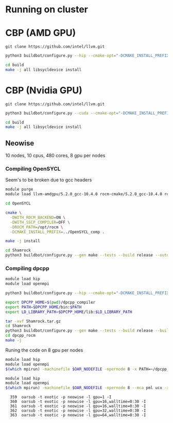 # Running on cluster

# CBP (AMD GPU)

`git clone https://github.com/intel/llvm.git`

```bash
python3 buildbot/configure.py --hip --cmake-opt="-DCMAKE_INSTALL_PREFIX=../../dpcpp_compiler" --cmake-opt="-DSYCL_BUILD_PI_HIP_ROCM_DIR=/opt/rocm" --cmake-gen "Unix Makefiles"
```

```bash
cd build
make -j all libsycldevice install
```

# CBP (Nvidia GPU)

`git clone https://github.com/intel/llvm.git`

```bash
python3 buildbot/configure.py --cuda --cmake-opt="-DCMAKE_INSTALL_PREFIX=../../dpcpp_compiler" --cmake-gen "Unix Makefiles"
```

```bash
cd build
make -j all libsycldevice install
```


## Neowise
10 nodes, 10 cpus, 480 cores, 8 gpu per nodes


### Compiling OpenSYCL

Seem's to be broken due to gcc headers  
```bash
module purge
module load llvm-amdgpu/5.2.0_gcc-10.4.0 rocm-cmake/5.2.0_gcc-10.4.0 rocm-opencl/5.2.0_gcc-10.4.0 rocm-openmp-extras/5.2.0_gcc-10.4.0 rocm-smi-lib/5.2.3_gcc-10.4.0 rocminfo/5.2.0_gcc-10.4.0 llvm
```

```bash
cd OpenSYCL

cmake \
  -DWITH_ROCM_BACKEND=ON \
  -DWITH_SSCP_COMPILER=OFF \
  -DROCM_PATH=/opt/rocm \
  -DCMAKE_INSTALL_PREFIX=../OpenSYCL_comp .

make -j install
```

```bash
cd Shamrock
python3 buildbot/configure.py --gen make --tests --build release --outdir build --cxxpath ../OpenSYCL_comp --compiler opensycl --profile hip-gfx906
```
### Compiling dpcpp

```bash
module load hip
module load openmpi

```

```bash
python3 buildbot/configure.py --hip --cmake-opt="-DCMAKE_INSTALL_PREFIX=../../dpcpp_compiler" --cmake-opt="-DSYCL_BUILD_PI_HIP_ROCM_DIR=/opt/rocm" --cmake-gen "Unix Makefiles"
```

```bash
export DPCPP_HOME=$(pwd)/dpcpp_compiler
export PATH=$DPCPP_HOME/bin:$PATH
export LD_LIBRARY_PATH=$DPCPP_HOME/lib:$LD_LIBRARY_PATH

tar -xvf Shamrock.tar.gz 
cd Shamrock
python3 buildbot/configure.py --gen make --tests --build release --builddir dpcpp_rocm --cxxpath ../llvm/build --compiler intel_llvm --profile hip-gfx906 --cxxflags="--rocm-path=/opt/rocm"
cd dpcpp_rocm
make -j
```

Runing the code on 8 gpu per nodes
```bash
module load hip
module load openmpi
$(which mpirun) -machinefile $OAR_NODEFILE -npernode 8 -x PATH=~/dpcpp_compiler/bin:$PATH -x LD_LIBRARY_PATH=~/dpcpp_compiler/lib:$LD_LIBRARY_PATH ./shamrock --sycl-cfg auto:HIP --loglevel 1 --sycl-ls-map  --benchmark-mpi --rscript ../exemples/spherical_wave.py
```


```bash
module load hip
module load openmpi
$(which mpirun) -machinefile $OAR_NODEFILE -npernode 8 --mca pml ucx -x UCX_TLS=self,sm,rocm -x PATH=~/dpcpp_compiler/bin:$PATH -x LD_LIBRARY_PATH=~/dpcpp_compiler/lib:$LD_LIBRARY_PATH ./shamrock --sycl-cfg auto:HIP --loglevel 1 --sycl-ls-map  --benchmark-mpi --rscript ../exemples/spherical_wave.py
```




```
  359  oarsub -t exotic -p neowise -l gpu=1 -I
  360  oarsub -t exotic -p neowise -l gpu=16,walltime=0:30 -I
  361  oarsub -t exotic -p neowise -l gpu=16,walltime=0:30 -I
  362  oarsub -t exotic -p neowise -l gpu=32,walltime=0:30 -I
  363  oarsub -t exotic -p neowise -l gpu=64,walltime=0:30 -I
```